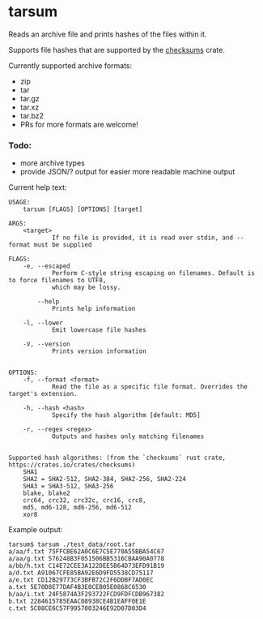 # tarsum
Reads an archive file and prints hashes of the files within it.

Supports file hashes that are supported by the [checksums](https://crates.io/crates/checksums) crate.

Currently supported archive formats:
* zip
* tar
* tar.gz
* tar.xz
* tar.bz2
* PRs for more formats are welcome!

### Todo:
* more archive types
* provide JSON/? output for easier more readable machine output

Current help text:
```
USAGE:
    tarsum [FLAGS] [OPTIONS] [target]

ARGS:
    <target>
            If no file is provided, it is read over stdin, and --format must be supplied

FLAGS:
    -e, --escaped
            Perform C-style string escaping on filenames. Default is to force filenames to UTF8,
            which may be lossy.

        --help
            Prints help information

    -l, --lower
            Emit lowercase file hashes

    -V, --version
            Prints version information


OPTIONS:
    -f, --format <format>
            Read the file as a specific file format. Overrides the target's extension.

    -h, --hash <hash>
            Specify the hash algorithm [default: MD5]

    -r, --regex <regex>
            Outputs and hashes only matching filenames


Supported hash algorithms: (from the `checksums` rust crate, https://crates.io/crates/checksums)
    SHA1
    SHA2 = SHA2-512, SHA2-384, SHA2-256, SHA2-224
    SHA3 = SHA3-512, SHA3-256
    blake, blake2
    crc64, crc32, crc32c, crc16, crc8,
    md5, md6-128, md6-256, md6-512
    xor8
```

Example output:
```
tarsum$ tarsum ./test_data/root.tar
a/aa/f.txt 75FFCBE62A0C6E7C5E770A55BBA54C67
a/aa/g.txt 576248B3F051506BB5316CBAA90A0778
a/bb/h.txt C14E72CEE3A122DEE5B64D73EFD91B19
a/d.txt A91067CFE85BA92E6D9FD5538CD75117
a/e.txt CD12B29773CF3BFB72C2F6DDBF7AD0EC
a.txt 5E70D8E77DAF4B3E0CEB05E0868C6530
b/aa/i.txt 24F5874A3F293722FCD9FDFCDB967382
b.txt 2284615785EAAC08938CE4B1EAFF0E1E
c.txt 5C08CE6C57F9957003246E92D07D03D4
```
